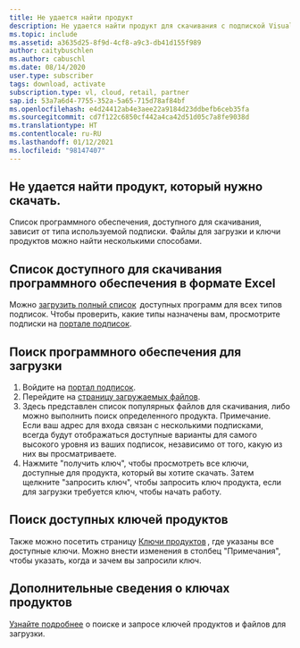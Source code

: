 ```yaml
---
title: Не удается найти продукт
description: Не удается найти продукт для скачивания с подпиской Visual Studio.
ms.topic: include
ms.assetid: a3635d25-8f9d-4cf8-a9c3-db41d155f989
author: caitybuschlen
ms.author: cabuschl
ms.date: 08/14/2020
user.type: subscriber
tags: download, activate
subscription.type: vl, cloud, retail, partner
sap.id: 53a7a6d4-7755-352a-5a65-715d78af84bf
ms.openlocfilehash: e4d24412ab4e3aee22a9184d23ddbefb6ceb35fa
ms.sourcegitcommit: cd7f122c6850cf442a4ca42d51d05c7a8fe9038d
ms.translationtype: HT
ms.contentlocale: ru-RU
ms.lasthandoff: 01/12/2021
ms.locfileid: "98147407"
---
```

## <a name="im-unable-to-locate-the-product-i-need-to-download"></a>Не удается найти продукт, который нужно скачать.

Список программного обеспечения, доступного для скачивания, зависит от типа используемой подписки. Файлы для загрузки и ключи продуктов можно найти несколькими способами. 

## <a name="excel-list-of-available-software"></a>Список доступного для скачивания программного обеспечения в формате Excel 
Можно [загрузить полный список](https://download.microsoft.com/download/1/5/4/15454442-CF17-47B9-A65D-DF84EF88511B/Visual_Studio_by_Subscription_Level.xlsx)  доступных программ для всех типов подписок. Чтобы проверить, какие типы назначены вам, просмотрите подписки на [портале подписок](https://my.visualstudio.com/benefits).   

## <a name="find-software-downloads"></a>Поиск программного обеспечения для загрузки 
1. Войдите на [портал подписок](https://my.visualstudio.com/benefits).  
1. Перейдите на [страницу загружаемых файлов](https://my.visualstudio.com/downloads/featured).  
1. Здесь представлен список популярных файлов для скачивания, либо можно выполнить поиск определенного продукта. Примечание. Если ваш адрес для входа связан с несколькими подписками, всегда будут отображаться доступные варианты для самого высокого уровня из ваших подписок, независимо от того, какую из них вы просматриваете.
1. Нажмите "получить ключ", чтобы просмотреть все ключи, доступные для продукта, который вы хотите скачать. Затем щелкните "запросить ключ", чтобы запросить ключ продукта, если для загрузки требуется ключ, чтобы начать работу. 

## <a name="find-available-product-keys"></a>Поиск доступных ключей продуктов
Также можно посетить страницу [Ключи продуктов](https://my.visualstudio.com/productkeys) , где указаны все доступные ключи. Можно внести изменения в столбец "Примечания", чтобы указать, когда и зачем вы запросили ключ. 

## <a name="more-information-about-product-keys"></a>Дополнительные сведения о ключах продуктов
[Узнайте подробнее](https://docs.microsoft.com/visualstudio/subscriptions/find-keys) о поиске и запросе ключей продуктов и файлов для загрузки.  